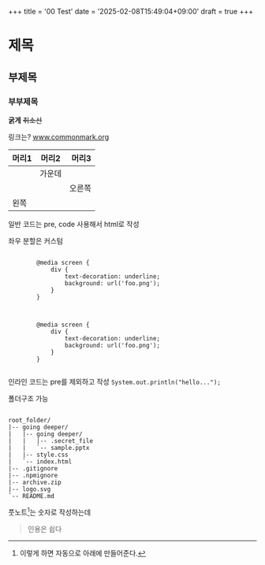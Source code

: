+++
title = '00 Test'
date = '2025-02-08T15:49:04+09:00'
draft = true
+++

# 제목

## 부제목

### 부부제목

**굵게** ~~취소선~~

링크는? www.commonmark.org

| 머리1 |   머리2    | 머리3 |
|:----|:--------:|---:|
|     |   가운데    |
|     |          | 오른쪽 |
| 왼쪽  |

일반 코드는 pre, code 사용해서 html로 작성

좌우 분할은 커스텀

<div class="split">
    <div><pre><code class="language-css">
        @media screen {
            div {
                text-decoration: underline;
                background: url('foo.png');
            }
        }
    </code></pre></div>
    <div><pre><code class="language-css">
        @media screen {
            div {
                text-decoration: underline;
                background: url('foo.png');
            }
        }
    </code></pre></div>
</div>

인라인 코드는 pre를 제외하고 작성 <code class="language-java">System.out.println("hello...");</code>

폴더구조 가능
<pre><code class="language-treeview no-line-numbers">
root_folder/
|-- going deeper/
|   |-- going deeper/
|   |   |-- .secret_file
|   |   `-- sample.pptx
|   |-- style.css
|   `-- index.html
|-- .gitignore
|-- .npmignore
|-- archive.zip
|-- logo.svg
`-- README.md
</code></pre>

풋노트[^1]는 숫자로 작성하는데
[^1]: 이렇게 하면 자동으로 아래에 만들어준다.

> 인용은 쉽다
